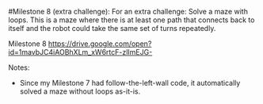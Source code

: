 #Milestone 8 (extra challenge): For an extra challenge: Solve a maze with loops. This is a maze where there is at least one path that connects back to itself and the robot could take the same set of turns repeatedly.

Milestone 8 https://drive.google.com/open?id=1mavbJC4iAOBhXLm_xW6rtcF-zlImEJG-

Notes:
- Since my Milestone 7 had follow-the-left-wall code, it automatically solved a maze without loops as-it-is.